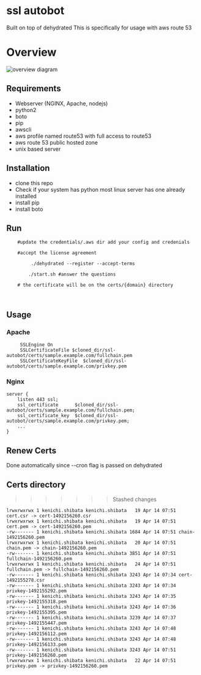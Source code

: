 # ssl autobot
Built on top of dehydrated 
This is specifically for usage with aws route 53 

# Overview
![overview diagram](docs/diag.png.png)

## Requirements
* Webserver (NGINX, Apache, nodejs)
* python2 
* boto 
* pip
* awscli
* aws profile named route53 with full access to route53 
* aws route 53 public hosted zone
* unix based server

## Installation
* clone this repo
* Check if your system has python most linux server has one already installed 
* install pip 
* install boto 

## Run 
```
	#update the credentials/.aws dir add your config and credenials
 	
	#accept the license agreement

         ./dehydrated --register --accept-terms

     	./start.sh #answer the questions

	# the certificate will be on the certs/{domain} directory

	
```

## Usage 
### Apache 
```
     SSLEngine On
     SSLCertificateFile $cloned_dir/ssl-autobot/certs/sample.example.com/fullchain.pem
     SSLCertificateKeyFile  $cloned_dir/ssl-autobot/certs/sample.example.com/privkey.pem
```
### Nginx
```
server {
    listen 443 ssl;
    ssl_certificate      $cloned_dir/ssl-autobot/certs/sample.example.com/fullchain.pem;
    ssl_certificate_key  $cloned_dir/ssl-autobot/certs/sample.example.com/privkey.pem;
	...
}
```
## Renew Certs
Done automatically since --cron flag is passed on dehydrated


## Certs directory
>>>>>>> Stashed changes
```
lrwxrwxrwx 1 kenichi.shibata kenichi.shibata   19 Apr 14 07:51 cert.csr -> cert-1492156260.csr
lrwxrwxrwx 1 kenichi.shibata kenichi.shibata   19 Apr 14 07:51 cert.pem -> cert-1492156260.pem
-rw------- 1 kenichi.shibata kenichi.shibata 1684 Apr 14 07:51 chain-1492156260.pem
lrwxrwxrwx 1 kenichi.shibata kenichi.shibata   20 Apr 14 07:51 chain.pem -> chain-1492156260.pem
-rw------- 1 kenichi.shibata kenichi.shibata 3851 Apr 14 07:51 fullchain-1492156260.pem
lrwxrwxrwx 1 kenichi.shibata kenichi.shibata   24 Apr 14 07:51 fullchain.pem -> fullchain-1492156260.pem
-rw------- 1 kenichi.shibata kenichi.shibata 3243 Apr 14 07:34 cert-1492155278.csr
-rw------- 1 kenichi.shibata kenichi.shibata 3243 Apr 14 07:34 privkey-1492155292.pem
-rw------- 1 kenichi.shibata kenichi.shibata 3243 Apr 14 07:35 privkey-1492155318.pem
-rw------- 1 kenichi.shibata kenichi.shibata 3243 Apr 14 07:36 privkey-1492155395.pem
-rw------- 1 kenichi.shibata kenichi.shibata 3239 Apr 14 07:37 privkey-1492155447.pem
-rw------- 1 kenichi.shibata kenichi.shibata 3243 Apr 14 07:48 privkey-1492156112.pem
-rw------- 1 kenichi.shibata kenichi.shibata 3243 Apr 14 07:48 privkey-1492156133.pem
-rw------- 1 kenichi.shibata kenichi.shibata 3243 Apr 14 07:51 privkey-1492156260.pem
lrwxrwxrwx 1 kenichi.shibata kenichi.shibata   22 Apr 14 07:51 privkey.pem -> privkey-1492156260.pem


```

